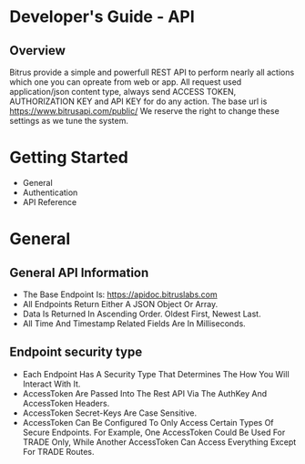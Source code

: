 # Developer's Guide - API

## Overview
Bitrus provide a simple and powerfull REST API to perform nearly all actions which one you can opreate from web or app. All request used application/json content type, always send ACCESS TOKEN, AUTHORIZATION KEY and API KEY for do any action. The base url is https://www.bitrusapi.com/public/ We reserve the right to change these settings as we tune the system.

# Getting Started
  - General
  - Authentication
  - API Reference

# General

## General API Information

- The Base Endpoint Is: https://apidoc.bitruslabs.com
- All Endpoints Return Either A JSON Object Or Array.
- Data Is Returned In Ascending Order. Oldest First, Newest Last.
- All Time And Timestamp Related Fields Are In Milliseconds.

## Endpoint security type

- Each Endpoint Has A Security Type That Determines The How You Will Interact With It.
- AccessToken Are Passed Into The Rest API Via The AuthKey And AccessToken Headers.
- AccessToken Secret-Keys Are Case Sensitive.
- AccessToken Can Be Configured To Only Access Certain Types Of Secure Endpoints. For Example, One AccessToken Could Be Used For TRADE  Only, While Another AccessToken Can Access Everything Except For TRADE Routes.
